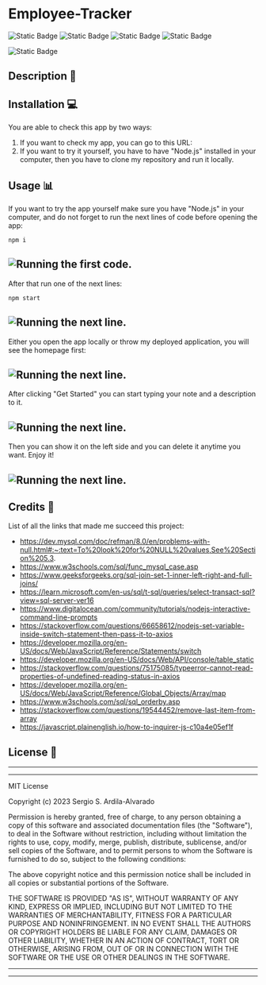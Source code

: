 # Employee-Tracker
![Static Badge](https://img.shields.io/badge/JavaScript-F7DF1E?style=for-the-badge&logo=javascript&labelColor=black)
![Static Badge](https://img.shields.io/badge/MySQL%20-%20%234479A1?style=for-the-badge&logo=mysql&logoColor=%234479A1&labelColor=white)
![Static Badge](https://img.shields.io/badge/Node.js-%23339933?style=for-the-badge&logo=node.js&labelColor=black)
![Static Badge](https://img.shields.io/badge/Express%20-%20black?style=for-the-badge&logo=Express&logoColor=white&labelColor=black&color=white)

![Static Badge](https://img.shields.io/badge/MIT-%2316A5F3?style=for-the-badge&label=License)



## Description  :bookmark_tabs:

## Installation :computer:

You are able to check this app by two ways:

 1. If you want to check my app, you can go to this URL: 
 2. If you want to try it yourself, you have to have "Node.js" installed in your computer, then you have to clone my repository and run it locally.

## Usage :bar_chart:

If you want to try the app yourself make sure you have "Node.js" in your computer, and do not forget to run the next lines of code before opening the app:
    
    npm i

 
 ![Running the first code.](public/images/screen1.png)
 ---
After that run one of the next lines:

    npm start

 ![Running the next line.](public/images/screen2.png)
 ---
Either you open the app locally or throw my deployed application, you will see the homepage first:

 ![Running the next line.](public/images/screen3.png)
 ---
After clicking "Get Started" you can start typing your note and a description to it.

 ![Running the next line.](public/images/screen4.png)
 ---
Then you can show it on the left side and you can delete it anytime you want. Enjoy it!

 ![Running the next line.](public/images/screen5.png)
 ---

## Credits :email:

List of all the links that made me succeed this project:
- https://dev.mysql.com/doc/refman/8.0/en/problems-with-null.html#:~:text=To%20look%20for%20NULL%20values,See%20Section%205.3.
- https://www.w3schools.com/sql/func_mysql_case.asp 
- https://www.geeksforgeeks.org/sql-join-set-1-inner-left-right-and-full-joins/
- https://learn.microsoft.com/en-us/sql/t-sql/queries/select-transact-sql?view=sql-server-ver16
- https://www.digitalocean.com/community/tutorials/nodejs-interactive-command-line-prompts
- https://stackoverflow.com/questions/66658612/nodejs-set-variable-inside-switch-statement-then-pass-it-to-axios
- https://developer.mozilla.org/en-US/docs/Web/JavaScript/Reference/Statements/switch
- https://developer.mozilla.org/en-US/docs/Web/API/console/table_static
- https://stackoverflow.com/questions/75175085/typeerror-cannot-read-properties-of-undefined-reading-status-in-axios
- https://developer.mozilla.org/en-US/docs/Web/JavaScript/Reference/Global_Objects/Array/map
- https://www.w3schools.com/sql/sql_orderby.asp
- https://stackoverflow.com/questions/19544452/remove-last-item-from-array
- https://javascript.plainenglish.io/how-to-inquirer-js-c10a4e05ef1f

## License :memo:
---
---
MIT License

Copyright (c) 2023 Sergio S. Ardila-Alvarado

Permission is hereby granted, free of charge, to any person obtaining a copy
of this software and associated documentation files (the "Software"), to deal
in the Software without restriction, including without limitation the rights
to use, copy, modify, merge, publish, distribute, sublicense, and/or sell
copies of the Software, and to permit persons to whom the Software is
furnished to do so, subject to the following conditions:

The above copyright notice and this permission notice shall be included in all
copies or substantial portions of the Software.

THE SOFTWARE IS PROVIDED "AS IS", WITHOUT WARRANTY OF ANY KIND, EXPRESS OR
IMPLIED, INCLUDING BUT NOT LIMITED TO THE WARRANTIES OF MERCHANTABILITY,
FITNESS FOR A PARTICULAR PURPOSE AND NONINFRINGEMENT. IN NO EVENT SHALL THE
AUTHORS OR COPYRIGHT HOLDERS BE LIABLE FOR ANY CLAIM, DAMAGES OR OTHER
LIABILITY, WHETHER IN AN ACTION OF CONTRACT, TORT OR OTHERWISE, ARISING FROM,
OUT OF OR IN CONNECTION WITH THE SOFTWARE OR THE USE OR OTHER DEALINGS IN THE
SOFTWARE.

---
---

